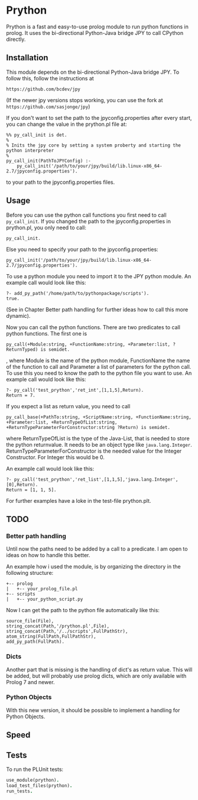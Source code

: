 # Prython

Prython is a fast and easy-to-use prolog module to run python functions in prolog. It uses the bi-directional Python-Java bridge JPY to call CPython directly.

## Installation

This module depends on the bi-directional Python-Java bridge JPY. To follow this, follow the instructions at

`https://github.com/bcdev/jpy`

(If the newer jpy versions stops working, you can use the fork at `https://github.com/sasjonge/jpy`)

If you don't want to set the path to the jpyconfig.properties after every start, you can change the value in the prython.pl file at:

```
%% py_call_init is det.
%
% Inits the jpy core by setting a system proberty and starting the python interpreter
%
py_call_init(PathToJPYConfig) :-
	py_call_init('/path/to/your/jpy/build/lib.linux-x86_64-2.7/jpyconfig.properties').
```

to your path to the jpyconfig.properties files.

## Usage

Before you can use the python call functions you first need to call `py_call_init`. If you changed the path to the jpyconfig.properties in prython.pl, you only need to call:

```
py_call_init.
``` 

Else you need to specify your path to the jpyconfig.properties:

```
py_call_init('/path/to/your/jpy/build/lib.linux-x86_64-2.7/jpyconfig.properties').
```

To use a python module you need to import it to the JPY python module. An example call would look like this:

```
?- add_py_path('/home/path/to/pythonpackage/scripts').
true.
```

(See in Chapter Better path handling for further ideas how to call this more dynamic).

Now you can call the python functions. There are two predicates to call python functions. The first one is 

`py_call(+Module:string, +FunctionName:string, +Parameter:list, ?ReturnTyped) is semidet.`

, where Module is the name of the python module, FunctionName the name of the function to call and Parameter a list of parameters for the python call. To use this you need to know the path to the python file you want to use. An example call would look like this:

```
?- py_call('test_prython','ret_int',[1,1,5],Return).
Return = 7.

```

If you expect a list as return value, you need to call 

`py_call_base(+PathTo:string, +ScriptName:string, +FunctionName:string, +Parameter:list, +ReturnTypeOfList:string, +ReturnTypeParameterForConstructor:string ?Return) is semidet.`

where ReturnTypeOfList is the type of the Java-List, that is needed to store the python returnvalue. It needs to be an object type like `java.lang.Integer`. ReturnTypeParameterForConstructor is the needed value for the Integer Constructor. For Integer this would be 0.

An example call would look like this:

```
?- py_call('test_prython','ret_list',[1,1,5],'java.lang.Integer',[0],Return).
Return = [1, 1, 5].
```

For further examples have a loke in the test-file prython.plt.

## TODO

### Better path handling

Until now the paths need to be added by a call to a predicate. I am open to ideas on how to handle this better.

An example how i used the module, is by organizing the directory in the following structure:

```
+-- prolog
|   +-- your_prolog_file.pl
+-- scripts
|   +-- your_python_script.py
```

Now I can get the path to the python file automatically like this:

```
source_file(File),
string_concat(Path,'/prython.pl',File),
string_concat(Path,'/../scripts',FullPathStr),
atom_string(FullPath,FullPathStr),
add_py_path(FullPath).
```

### Dicts

Another part that is missing is the handling of dict's as return value. This will be added, but will probably use prolog dicts, which are only available with Prolog 7 and newer.

### Python Objects

With this new version, it should be possible to implement a handling for Python Objects. 

## Speed



## Tests

To run the PLUnit tests:

```prolog
use_module(prython).
load_test_files(prython).
run_tests.
```
